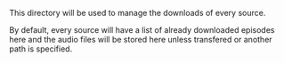 This directory will be used to manage the downloads of every source.

By default, every source will have a list of already downloaded episodes here
and the audio files will be stored here unless transfered or another path is
specified.
